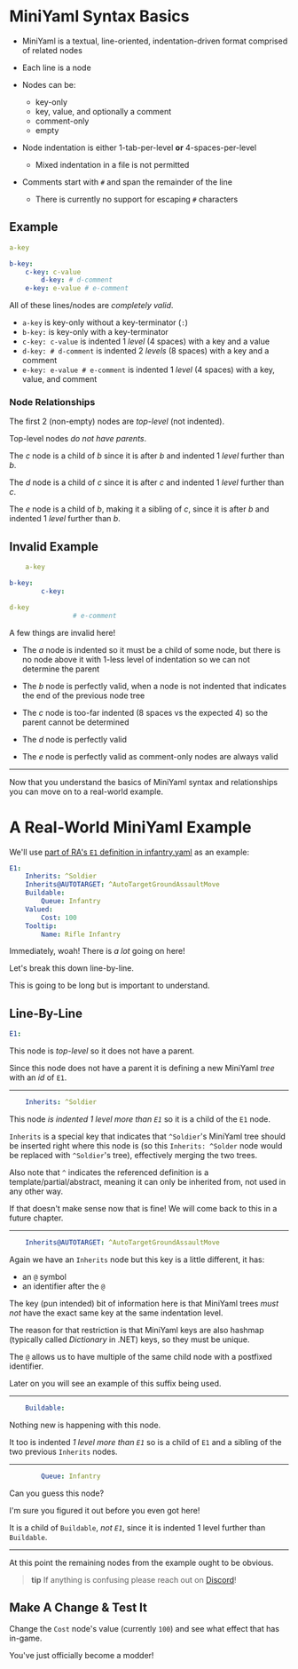 # MiniYaml Syntax Basics

- MiniYaml is a textual, line-oriented, indentation-driven format comprised of related nodes

- Each line is a node

- Nodes can be:
    - key-only
    - key, value, and optionally a comment
    - comment-only
    - empty

- Node indentation is either 1-tab-per-level **or** 4-spaces-per-level
    - Mixed indentation in a file is not permitted

- Comments start with `#` and span the remainder of the line
    - There is currently no support for escaping `#` characters

## Example

```yml
a-key

b-key:
    c-key: c-value
        d-key: # d-comment
    e-key: e-value # e-comment
```

All of these lines/nodes are _completely valid_.

- `a-key` is key-only without a key-terminator (`:`)
- `b-key:` is key-only with a key-terminator
- `c-key: c-value` is indented 1 _level_ (4 spaces) with a key and a value
- `d-key: # d-comment` is indented 2 _levels_ (8 spaces) with a key and a comment
- `e-key: e-value # e-comment` is indented 1 _level_ (4 spaces) with a key, value, and comment

### Node Relationships

The first 2 (non-empty) nodes are _top-level_ (not indented).

Top-level nodes _do not have parents_.

The _c_ node is a child of _b_ since it is after _b_ and indented 1 _level_
further than _b_.

The _d_ node is a child of _c_ since it is after _c_ and indented 1 _level_
further than _c_.

The _e_ node is a child of _b_, making it a sibling of _c_, since it is after
_b_ and indented 1 _level_ further than _b_.

## Invalid Example

```yml
    a-key

b-key:
        c-key:

d-key
                # e-comment
```

A few things are invalid here!

- The _a_ node is indented so it must be a child of some node, but there is no
  node above it with 1-less level of indentation so we can not determine
  the parent

- The _b_ node is perfectly valid, when a node is not indented that indicates the
  end of the previous node tree

- The _c_ node is too-far indented (8 spaces vs the expected 4) so the parent
  cannot be determined

- The _d_ node is perfectly valid

- The _e_ node is perfectly valid as comment-only nodes are always valid

<!--
    TODO: Check that _e_ is actually accepted by the upstream/official parser
-->

---

Now that you understand the basics of MiniYaml syntax and relationships you can move on to a real-world example.

# A Real-World MiniYaml Example

We'll use [part of RA's `E1` definition in infantry.yaml][gh-ra-e1-infantry.yaml@0524a59b]
as an example:

<!--
TODO: Include & explain inherited node removal _somewhere_
-->

```yml
E1:
	Inherits: ^Soldier
	Inherits@AUTOTARGET: ^AutoTargetGroundAssaultMove
	Buildable:
		Queue: Infantry
	Valued:
		Cost: 100
	Tooltip:
		Name: Rifle Infantry
```

Immediately, woah!  There is _a lot_ going on here!

Let's break this down line-by-line.

This is going to be long but is important to understand.

## Line-By-Line

```yml
E1:
```

This node is _top-level_ so it does not have a parent.

Since this node does not have a parent it is defining a new MiniYaml _tree_
with an _id_ of `E1`.

---

```yml
	Inherits: ^Soldier
```

This node _is indented 1 level more than `E1`_ so it is a child of the `E1` node.

`Inherits` is a special key that indicates that `^Soldier`'s MiniYaml tree
should be inserted right where this node is (so this `Inherits: ^Solder` node
would be replaced with `^Soldier`'s tree), effectively merging the two trees.

Also note that `^` indicates the referenced definition is a
template/partial/abstract, meaning it can only be inherited from, not used
in any other way.

If that doesn't make sense now that is fine! We will come back to this in a
future chapter.

---

```yml
	Inherits@AUTOTARGET: ^AutoTargetGroundAssaultMove
```

Again we have an `Inherits` node but this key is a little different, it has:
- an `@` symbol
- an identifier after the `@`

The key (pun intended) bit of information here is that MiniYaml trees _must
not_ have the exact same key at the same indentation level.

The reason for that restriction is that MiniYaml keys are also hashmap
(typically called _Dictionary_ in .NET) keys, so they must be unique.

The `@` allows us to have multiple of the same child node with a postfixed
identifier.

Later on you will see an example of this suffix being used.

<!--
	TODO: When will we see `@suffix` being used?
-->

---

```yml
	Buildable:
```

Nothing new is happening with this node.

It too is indented _1 level more than `E1`_ so is a child of `E1` and a sibling
of the two previous `Inherits` nodes.

---

```yml
		Queue: Infantry
```

Can you guess this node?

I'm sure you figured it out before you even got here!

It is a child of `Buildable`, _not `E1`_, since it is indented 1 level further
than `Buildable`.

---

At this point the remaining nodes from the example ought to be obvious.

> **tip** If anything is confusing please reach out on [Discord][openra-discord]!

## Make A Change & Test It

Change the `Cost` node's value (currently `100`) and see what effect that has
in-game.

You've just officially become a modder!

  [gh-ra-e1-infantry.yaml@0524a59b]: https://github.com/OpenRA/OpenRA/blob/0524a59b/mods/ra/rules/infantry.yaml#L69-L83
  [openra-discord]: https://discord.openra.net/